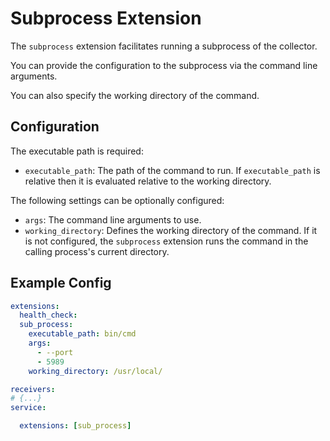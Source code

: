 # Subprocess Extension

The `subprocess` extension facilitates running a subprocess of the collector.

You can provide the configuration to the subprocess via the command line arguments. 

You can also specify the working directory of the command.

## Configuration

The executable path is required:

- `executable_path`: The path of the command to run. If `executable_path` is relative then it is evaluated relative to the working directory.

The following settings can be optionally configured:

- `args`: The command line arguments to use.
- `working_directory`: Defines the working directory of the command. If it is not configured, the `subprocess` extension runs the command in the calling process's current directory.

## Example Config

```yaml
extensions:
  health_check:
  sub_process:
    executable_path: bin/cmd
    args:
      - --port
      - 5989
    working_directory: /usr/local/

receivers:
# {...}
service:

  extensions: [sub_process]
```
